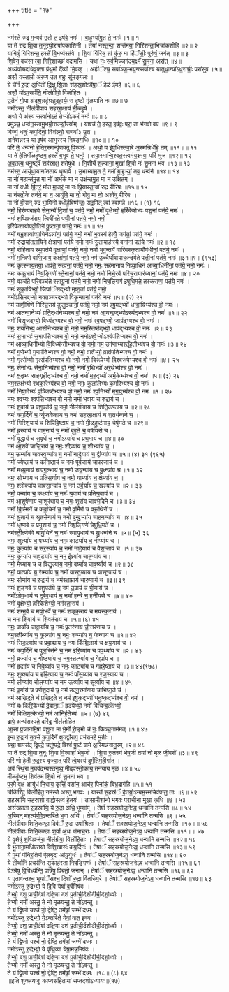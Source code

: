 +++
title = "१७"

+++

नम॑स्ते रुद्र म॒न्यव॑ उ॒तो त॒ इष॑वे॒ नमः॑ । बा॒हुभ्या॑मु॒त ते॒ नमः॑ ॥१॥ १  
या ते॑ रुद्र शि॒वा त॒नूरघो॒रापा॑पकाशिनी । तया॑ नस्त॒न्वा॒ शन्त॑मया॒ गिरि॑शन्ता॒भिचा॑कशीहि ॥२॥ २  
यामिषुं॑ गिरिशन्त॒ हस्ते॑ बि॒भर्ष्यस्त॑वे । शि॒वां गि॑रित्र॒ तां कु॑रु॒ मा हि॑ँसीः॒ पुरु॑षं॒ जग॑त् ॥३॥ ३  
शि॒वेन॒ वच॑सा त्वा॒ गिरि॒शाच्छा॑ वदामसि । यथा॑ नः॒ सर्व॒मिज्जग॑दय॒क्ष्मँ सु॒मना॒ अस॑त् ॥४॥  
अध्य॑वोचदधिव॒क्ता प्र॑थ॒मो दै॑व्यो भि॒षक् । अही॑ँश्च॒ सर्वा॑ञ्ज॒म्भय॒न्त्सर्वा॑श्च यातुधा॒न्यो॑ऽध॒राचीः॒ परा॑सुव ॥५॥  
असौ॒ यस्ता॒म्रो अ॑रु॒ण उ॒त ब॒भ्रुः सु॑म॒ङ्गलः॑ ।  
ये चै॑नँ रु॒द्रा अ॒भितो॑ दि॒क्षु श्रि॒ताः स॑हस्र॒शोऽवै॑षा॒ँ हेळ॑ ईमहे ॥६॥ ६  
असौ॒ यो॑ऽव॒सर्प॑ति॒ नील॑ग्रीवो॒ विलो॑हितः ।  
उ॒तैनं॑ गो॒पा अ॑दृश्र॒न्नदृ॑श्रन्नुदहा॒र्यः॒ स दृ॒ष्टो मृ॑ळयाति नः ॥७॥ ७  
नमो॑ऽस्तु॒ नील॑ग्रीवाय सहस्रा॒क्षाय॑ मी॒ळहुषे॑ ।  
अथो॒ ये अ॑स्य॒ सत्वा॑नो॒ऽहं तेभ्यो॑ऽकरं॒ नमः॑ ॥८॥ ८  
प्रमु॑ञ्च॒ धन्व॑न॒स्त्वमु॒भयो॒रार्त्न्यो॒र्ज्याम् । याश्च॑ ते॒ हस्त॒ इष॑वः॒ परा॒ ता भ॑गवो वप ॥९॥ ९  
विज्यं॒ धनुः॑ कप॒र्दिनो॒ विश॑ल्यो॒ बाण॑वाँ३ उ॒त ।  
अने॑शन्नस्य॒ या इष॑व आ॒भुर॑स्य निषङ्ग॒धिः ॥१०॥॥ १०  
परि॑ ते॒ धन्व॑नो हे॒तिर॒स्मान्वृ॑णक्तु वि॒श्वतः॑ । अथो॒ य इ॑षु॒धिस्तवा॒रे अ॒स्मन्निधे॑हि॒ तम् ॥११॥॥ ११  
या ते॑ हे॒तिर्मी॑ळहुष्टम॒ हस्ते॑ ब॒भूव॑ ते॒ धनुः॑ । तया॒स्मान्वि॒श्वत॒स्त्वम॑य॒क्ष्मया॒ परि॑ भुज ॥१२॥ १२  
अ॒व॒तत्य॒ धनु॒ष्ट्वँ सह॑स्राक्ष॒ शते॑षुधे । नि॒शीर्य॑ श॒ल्यानां॒ मुखा॑ शि॒वो नः॑ सु॒मना॑ भव ॥१३॥ १३  
नम॑स्त॒ आयु॑धा॒याना॑तताय धृ॒ष्णवे॑ । उ॒भाभ्या॑मु॒त ते॒ नमो॑ बा॒हुभ्यां॒ तव॒ धन्व॑ने ॥१४॥ १४  
मा नो॑ म॒हान्त॑मु॒त मा नो॑ अर्भ॒कं मा न॒ उक्ष॑न्तमु॒त मा न॑ उक्षि॒तम् ।  
मा नो॑ वधीः पि॒तरं॒ मोत मा॒तरं॒ मा नः॑ प्रि॒यास्त॒न्वो॑ रुद्र रीरिषः ॥१५॥ १५  
मा न॑स्तो॒के तन॑ये॒ मा न॒ आयु॑षि॒ मा नो॒ गोषु॒ मा नो॒ अश्वे॑षु रीरिषः ।  
मा नो॑ वी॒रान् रु॑द्र भा॒मिनो॑ वधीर्ह॒विष्म॑न्तः॒ सद॒मित् त्वा॑ हवामहे ॥१६॥ (१) १६  
नमो॒ हिर॑ण्यबाहवे सेना॒न्ये॑ दि॒शां च॒ पत॑ये॒ नमो॒ नमो॑ वृ॒क्षेभ्यो॒ हरि॑केशेभ्यः पशू॒नां पत॑ये॒ नमः॑ ।  
नमः॑ श॒ष्पिञ्ज॑राय॒ त्विषी॑मते पथी॒नां पत॑ये॒ नमो॒ नमो॒  
हरि॑केशायोपवी॒तिने॑ पु॒ष्टानां॒ पत॑ये॒ नमः॑ ॥१॥ १७  
नमो॑ बभ्रु॒शाया॑व्या॒धिनेऽन्ना॑नां॒ पत॑ये॒ नमो॒ नमो॑ भ॒वस्य॑ हेत्यै॒ जग॑तां॒ पत॑ये॒ नमः॑ ।  
नमो॑ रु॒द्राया॑तता॒यिने॒ क्षेत्रा॑णां॒ पत॑ये॒ नमो॒ नमः॑ सू॒तायाह॑न्त्यै॒ वना॑नां॒ पत॑ये॒ नमः॑ ॥२॥ १८  
नमो॒ रोहि॑ताय स्थ॒पत॑ये वृ॒क्षाणां॒ पत॑ये॒ नमो॒ नमो॑ भुव॒न्तये॑ वारिवस्कृ॒तायौष॑धीनां॒ पत॑ये॒ नमः॑ ।  
नमो॑ म॒न्त्रिणे॑ वाणि॒जाय॒ कक्षा॑णां॒ पत॑ये॒ नमो॒ नम॑ उ॒च्चैर्घो॑षायाक्र॒न्दय॑ते पत्ती॒नां पत॑ये॒ नमः॑ ॥३१॥९॥ (९५३)  
नमः॑ कृत्स्नाय॒तया॒ धाव॑ते॒ सत्व॑नां॒ पत॑ये॒ नमो॒ नमः॒ सह॑मानाय निव्या॒धिन॑ आव्या॒धिनी॑नां॒ पत॑ये॒ नमो॒ नमः॑ ।  
नमः ककु॒भाय॑ निष॒ङ्गिणे॑ स्ते॒नानां॒ पत॑ये॒ नमो॒ नमो॑ निचे॒रवे॑ परिच॒रायार॑ण्यानां॒ पत॑ये॒ नमः॑ ॥४॥ २०  
नमो॒ वञ्च॑ते परि॒वञ्च॑ते स्तायू॒नां पत॑ये॒ नमो॒ नमो॑ निष॒ङ्गिण॑ इषुधि॒मते॒ तस्क॑राणां॒ पत॑ये॒ नमः॑ ।  
नमः॑ सृका॒यिभ्यो॒ जिघा॑ँसद्भ्यो मुष्ण॒तां पत॑ये॒ नमो॒  
नमो॑ऽसि॒मद्भ्यो॒ नक्त॒ञ्चर॑द्भ्यो विकृ॒न्तानां॒ पत॑ये॒ नमः॑ ॥५॥ (२) २१  
नम॑ उष्णी॒षिणे॑ गिरिच॒राय॑ कुलु॒ञ्चानां॒ पत॑ये॒ नमो॒ नम॑ इषु॒मद्भ्यो॑ धन्वा॒यिभ्य॑श्च वो॒ नमः॑ ।  
नम॑ आतन्वा॒नेभ्यः॑ प्रति॒दधा॑नेभ्यश्च वो॒ नमो॒ नम॑ आ॒यच्छ॒द्भ्योऽस्य॑द्भ्यश्च वो॒ नमः॑ ॥१॥ २२  
नमो॑ विसृ॒जद्भ्यो॒ विध्य॑द्भ्यश्च वो॒ नमो॒ नमः॑ स्व॒पद्भ्यो॒ जाग्र॑द्भ्यश्च वो॒ नमः॑ ।  
नमः॒ शया॑नेभ्य॒ आसी॑नेभ्यश्च वो॒ नमो॒ नम॒स्तिष्ठ॑द्भ्यो॒ धाव॑द्भ्यश्च वो॒ नमः॑ ॥२॥ २३  
नमः॑ स॒भाभ्यः॑ स॒भाप॑तिभ्यश्च वो॒ नमो॒ नमोऽश्वे॒भ्योऽश्व॑पतिभ्यश्च वो॒ नमः॑ ।  
नम॑ आव्या॒धिनी॑भ्यो वि॒विध्य॑न्तीभ्यश्च वो॒ नमो॒ नम॒ उग॑णाभ्यस्तृँह॒तीभ्य॑श्च वो॒ नमः॑ ॥३॥ २४  
नमो॑ ग॒णेभ्यो॑ ग॒णप॑तिभ्यश्च वो॒ नमो॒ नमो॒ व्राते॑भ्यो॒ व्रात॑पतिभ्यश्च वो॒ नमः॑ ।  
नमो॒ गृत्से॑भ्यो॒ गृत्स॑पतिभ्यश्च वो॒ नमो॒ नमो॒ विरू॑पेभ्यो वि॒श्वरू॑पेभ्यश्च वो॒ नमः॑ ॥४॥ २५  
नमः॒ सेना॑भ्यः सेना॒निभ्य॑श्च वो॒ नमो॒ नमो॑ र॒थिभ्यो॑ अर॒थेभ्य॑श्च वो॒ नमः॑ ।  
नमः॑ क्ष॒तृभ्य॑ सङ्गृही॒तृभ्य॑श्च वो॒ नमो॒ नमो॑ म॒हद्भ्यो॑ अर्भ॒केभ्य॑श्च वो॒ नमः॑ ॥५॥ (३) २६  
नम॒स्तक्ष॑भ्यो रथका॒रेभ्य॑श्च वो॒ नमो॒ नमः॒ कुला॑लेभ्यः क॒र्मारे॑भ्यश्च वो॒ नमः॑ ।  
नमो॑ निषा॒देभ्यः॑ पु॒ञ्जिष्टे॑भ्यश्च वो॒ नमो॒ नमः॑ श्व॒निभ्यो॑ मृग॒युभ्य॑श्च वो॒ नमः॑ ॥१॥ २७  
नमः॒ श्वभ्यः॒ श्वप॑तिभ्यश्च वो॒ नमो॒ नमो॑ भ॒वाय॑ च रु॒द्राय॑ च॒ ।  
नमः॑ श॒र्वाय॑ च पशु॒पत॑ये च॒ नमो॒ नील॑ग्रीवाय च शिति॒कण्ठा॑य च ॥२॥ २८  
नमः॑ कप॒र्दिने॑ च॒ व्यु॑प्तकेशाय च॒ नमः॑ सहस्रा॒क्षाय॑ च श॒तध॑न्वने च॒ ।  
नमो॑ गिरिश॒याय॑ च शिपिवि॒ष्टाय॑ च॒ नमो॑ मी॒ळहुष्ट॑माय॒ चेषु॑मते च ॥२९॥  
नमो॑ ह्र॒स्वाय॑ च वाम॒नाय॑ च॒ नमो॑ बृह॒ते च॒ वर्षी॑यसे च।  
नमो॑ वृ॒द्धाय॑ च स॒वृधे॑ च॒ नमोऽग्र्या॑य च प्रथ॒माय॑ च ॥४॥ ३०  
नम॑ आ॒शवे॑ चाजि॒राय॑ च॒ नमः॒ शीघ्र्या॑य च॒ शीभ्या॑य च॒ ।  
नम॒ ऊर्म्या॑य चावस्व॒न्या॑य च॒ नमो॑ नादे॒याय॑ च॒ द्वीप्या॑य च ॥५॥ (४) ३१ (९६५)  
नमो॑ ज्ये॒ष्ठाय॑ च कनि॒ष्ठाय॑ च॒ नमः॑ पूर्व॒जाय॑ चापर॒जाय॑ च॒ ।  
नमो॑ मध्य॒माय॑ चापग॒ल्भाय॑ च॒ नमो॑ जघ॒न्या॑य च बु॒ध्न्या॑य च ॥१॥ ३२  
नमः॒ सोभ्या॑य च प्रतिस॒र्या॑य च॒ नमो॒ याम्या॑य च॒ क्षेम्या॑य च॒ ।  
नमः॒ श्लोक्या॑य चावसा॒न्या॑य च॒ नम॑ उर्व॒र्या॑य च॒ खल्या॑य च ॥२॥ ३३  
नमो॒ वन्या॑य च॒ कक्ष्या॑य च॒ नमः॑ श्र॒वाय॑ च प्रतिश्र॒वाय॑ च ।  
नम॑ आ॒शुषे॑णाय चा॒शुर॑थाय च॒ नमः॒ शूरा॑य चावभे॒दिने॑ च ॥३॥ ३४  
नमो॑ बि॒ल्मिने॑ च कव॒चिने॑ च॒ नमो॑ व॒र्मिणे॑ च वरू॒थिने॑ च ।  
नमः॑ श्रु॒ताय॑ च श्रुतसे॒नाय॑ च॒ नमो॑ दुन्दु॒भ्या॑य चाहन॒न्या॑य च ॥४॥ ३५  
नमो॑ धृ॒ष्णवे॑ च प्रमृ॒शाय॑ च॒ नमो॑ निष॒ङ्गिणे॑ चेषुधि॒मते॑ च ।  
नम॑स्ती॒क्ष्णेष॑वे चायु॒धिने॑ च॒ नमः॑ स्वायु॒धाय॑ च सु॒धन्व॑ने च ॥५॥ (५) ३६  
नमः॒ स्रुत्या॑य च॒ पथ्या॑य च॒ नमः॒ काट्या॑य च॒ नीप्या॑य च ।  
नमः॒ कुल्या॑य च सर॒स्या॑य च॒ नमो॑ नादे॒याय॑ च वैश॒न्ताय॑ च ॥१॥ ३७  
नमः॒ कूप्या॑य चाव॒ट्या॑य च॒ नम॒ ईध्र्या॑य चात॒प्या॑य च।  
नमो॒ मेघ्या॑य च च विद्यु॒त्या॑य॒ नमो॒ वर्ष्या॑य चाव॒र्ष्याय॑ च ॥२॥ ३८  
नमो॒ वात्या॑य च॒ रेष्म्या॑य च॒ नमो॑ वास्त॒व्या॑य च वास्तु॒पाय॑ च ।  
नमः॒ सोमा॑य च रु॒द्राय॑ च॒ नम॑स्ता॒म्राय॑ चारु॒णाय॑ च ॥३॥ ३९  
नमः॑ श॒ङ्गवे॑ च पशु॒पत॑ये च॒ नम॑ उ॒ग्राय॑ च भी॒माय॑ च ।  
नमो॑ऽग्रेव॒धाय॑ च दूरेव॒धाय॑ च॒ नमो॑ ह॒न्त्रे च॒ हनी॑यसे च ॥४॥ ४०  
नमो॑ वृ॒क्षेभ्यो॒ हरि॑केशेभ्यो॒ नम॑स्ता॒राय॑ ।  
नमः॑ शम्भ॒वे॑ च मयो॒भवे॑ च॒ नमः॑ शङ्क॒राय॑ च मयस्क॒राय॑ ।  
च॒ नमः॑ शि॒वाय॑ च शि॒वत॑राय च ॥५॥ (६) ४१  
नमः॒ पार्या॑य चावा॒र्या॑य च॒ नमः॑ प्र॒तर॑णाय चो॒त्तर॑णाय च ।  
नम॒स्तीर्थ्या॑य च॒ कूल्या॑य च॒ नमः॒ शष्प्या॑य च॒ फेन्या॑य च ॥१॥ ४२  
नमः॑ सिक॒त्या॑य च प्रवा॒ह्या॑य च॒ नमः॑ किँशि॒लाय॑ च क्षय॒णाय॑ च ।  
नमः॑ कप॒र्दिने॑ च पुल॒स्ति॑ने च॒ नम॑ इरि॒ण्या॑य च प्रप॒थ्या॑य च ॥२॥ ४३  
नमो॒ व्रज्या॑य च॒ गोष्ठ्या॑य च॒ नम॒स्तल्प्या॑य च॒ गेह्या॑य च ।  
नमो॑ हृद्या॑य च निवे॒ष्या॑य च॒ नमः॒ काट्या॑य च गह्वरे॒ष्ठाय॑ च ॥३॥ ४४(९७८)  
नमः॒ शुष्क्या॑य च हरि॒त्या॑य च॒ नमः॑ पाँस॒व्या॑य च रज॒स्या॑य च ।  
नमो॒ लोप्या॑य चोल॒प्या॑य च॒ नम॒ ऊर्व्या॑य च॒ सूर्व्या॑य च ॥४॥ ४५  
नमः॑ प॒र्णाय॑ च पर्णश॒दाय॑ च॒ नम॑ उद्गु॒रमा॑णाय चाभिघ्न॒ते च॑ ।  
नम॑ आखिद॒ते च॑ प्रखिद॒ते च॒ नम॑ इषु॒कृद्भ्यो॑ धनु॒ष्कृद्भ्य॑श्च वो॒ नमः॑ ।  
नमो॑ वः किरि॒केभ्यो॑ दे॒वाना॒ँ हृद॑येभ्यो॒ नमो॑ विचिन्व॒त्केभ्यो॒  
नमो॑ विक्षिण॒त्केभ्यो॒ नम॑ आनिर्ह॒तेभ्यः॑ ॥५॥ (७) ४६  
द्रापे॒ अन्ध॑सस्पते॒ दरि॑द्र॒ नील॑लोहित ।  
आ॒सां प्र॒जाना॑मे॒षां प॑शू॒नां मा भे॒र्मो रो॒ङ्मो च॑ नः॒ किञ्च॒नाम॑मत् ॥१॥ ४७  
इ॒मा रु॒द्राय॑ त॒वसे॑ क॒प॒र्दिने॑ क्ष॒यद्वी॑राय॒ प्रभ॑रामहे म॒तीः ।  
यथा॒ शमस॑द् द्वि॒पदे॒ चतु॑ष्पदे॒ विश्वं॑ पु॒ष्टं ग्रामे॑ अ॒स्मिन्न॑नातु॒रम् ॥२॥ ४८  
या ते॑ रुद्र शि॒वा त॒नूः शि॒वा वि॒श्वाहा॑ भेष॒जी । शि॒वा रु॒तस्य॑ भेष॒जी तया॑ नो मृळ जी॒वसे॑ ॥३॥ ४९  
परि॑ णो हे॒ती रु॒द्रस्य॑ वृज्या॒त् परि॑ त्वे॒षस्य॑ दुर्म॒तिर्म॒हीगा॑त् ।  
अव॑ स्थि॒रा म॒घव॑द्भ्यस्तनुष्व॒ मीढ्व॑स्तो॒काय॒ तन॑याय मृळ ॥४॥ ५०  
मीळहु॑ष्टम॒ शिव॑तम शि॒वो नः॑ सु॒मना॑ भव ।  
प॒र॒मे वृ॒क्ष आयु॑धं नि॒धाय॒ कृत्तिं॒ वसा॑न॒ आच॑र॒ पिना॑कं॒ बिभ्र॒दाग॑हि ॥५॥ ५१  
विकि॑रिद्र॒ विलो॑हित॒ नम॑स्ते अस्तु भगवः । यास्ते॑ स॒हस्र॑ँ हे॒तयो॒ऽन्यम॒स्मन्निव॑पन्तु॒ ताः ॥६॥ ५२  
स॒हस्रा॑णि सहस्र॒शो बा॒ह्वोस्तव॑ हे॒तयः॑ । तासा॒मीशा॑नो भगवः परा॒चीना॒ मुखा॑ कृधि ॥७॥ ५३  
असं॑ख्याता स॒हस्रा॑णि॒ ये रु॒द्रा अधि॒ भूम्या॑म् । तेषाँ॑ सहस्रयोज॒नेऽव॒ धन्वा॑नि तन्मसि ॥८॥ ५४  
अ॒स्मिन् म॑ह॒त्य॑र्ण॒वे॒ऽन्तरि॑क्षे भ॒वा अधि॑ । तेषा॑ँ सहस्रयोज॒नेऽव॒ धन्वा॑नि तन्मसि ॥९॥ ५५  
नील॑ग्रीवाः शिति॒कण्ठा॒ दिव॑ँ रु॒द्रा उपा॑श्रिताः । तेषा॑ँ सहस्रयोज॒नेऽव॒ धन्वा॑नि तन्मसि ॥१०॥॥ ५६  
नील॑ग्रीवाः शिति॒कण्ठाः॑ श॒र्वा अ॒धः क्ष॑माच॒राः । तेषा॑ँ सहस्रयोज॒नेऽव॒ धन्वा॑नि तन्मसि ॥११॥॥ ५७  
ये वृ॒क्षेषु॑ श॒ष्पिञ्ज॑रा॒ नील॑ग्रीवा॒ विलो॑हिताः । तेषा॑ँ सहस्रयोज॒नेऽव॒ धन्वा॑नि तन्मसि ॥१२॥ ५८  
ये भू॒ताना॒मधि॑पतयो विशि॒खासः॑ कप॒र्दिनः॑ । तेषा॑ँ सहस्रयोज॒नेऽव॒ धन्वा॑नि तन्मसि ॥१३॥ ५९  
ये प॒थां प॑थिर॒क्षिण॑ ऐलबृ॒दा आ॑यु॒र्युधः॑ । तेषा॑ँ सहस्रयोज॒नेऽव॒ धन्वा॑नि तन्मसि ॥१४॥ ६०  
ये ती॒र्थानि॑ प्र॒चर॑न्ति सृ॒काह॑स्ता निष॒ङ्गिणः॑ । तेषा॑ँ सहस्रयोज॒नेऽव॒ धन्वा॑नि तन्मसि ॥१५॥ ६१  
येऽन्ने॑षु वि॒विध्य॑न्ति॒ पात्रे॑षु॒ पिब॑तो॒ जना॑न् । तेषा॑ँ सहस्रयोज॒नेऽव॒ धन्वा॑नि तन्मसि ॥१६॥ ६२  
य ए॒ताव॑न्तश्च॒ भूया॑ँसश्च॒ दिशो॑ रु॒द्रा वि॑तस्थि॒रे । तेषा॑ँ सहस्रयोज॒नेऽव॒ धन्वा॑नि तन्मसि ॥१७॥ ६३  
नमो॑ऽस्तु रु॒द्रेभ्यो॒ ये दि॒वि येषां॑ व॒र्षमिष॑वः ।  
तेभ्यो॒ दश॒ प्राची॒र्दश॑ दक्षि॒णा दश॑ प्र॒तीची॒र्दशोदी॑ची॒र्दशो॒र्ध्वाः ।  
तेभ्यो॒ नमो॑ अस्तु॒ ते नो॑ मृळयन्तु॒ ते नो॑ऽवन्तु ।  
ते यं द्वि॒ष्मो यश्च॑ नो॒ द्वेष्टि॒ तमे॑षां॒ जम्भे॑ दध्मः ।  
नमो॑ऽस्तु रु॒द्रेभ्यो॒ ये॒ऽन्तरि॑क्षे॒ येषां॒ वात॒ इष॑वः ।  
तेभ्यो॒ दश॒ प्राची॒र्दश॑ दक्षि॒णा दश॑ प्र॒तीची॒र्दशोदी॑ची॒र्दशो॒र्ध्वाः ।  
तेभ्यो॒ नमो॑ अस्तु॒ ते नो॑ मृळयन्तु॒ ते नो॑ऽवन्तु ।  
ते यं द्वि॒ष्मो यश्च॑ नो॒ द्वेष्टि॒ तमे॑षां॒ जम्भे॑ दध्मः ।  
नमो॑ऽस्तु रु॒द्रेभ्यो॒ ये पृ॑थि॒व्यां येषा॒मन्न॒मिष॑वः ।  
तेभ्यो॒ दश॒ प्राची॒र्दश॑ दक्षि॒णा दश॑ प्र॒तीची॒र्दशोदी॑ची॒र्दशो॒र्ध्वाः ।  
तेभ्यो॒ नमो॑ अस्तु॒ ते नो॑ मृळयन्तु॒ ते नो॑ऽवन्तु ।  
ते यं द्वि॒ष्मो यश्च॑ नो॒ द्वेष्टि॒ तमे॑षां॒ जम्भे॑ दध्मः ॥१८॥ (८) ६४  
॥इति शुक्लयजुः काण्वसंहितायां सप्तदशोऽध्यायः॥(१७)